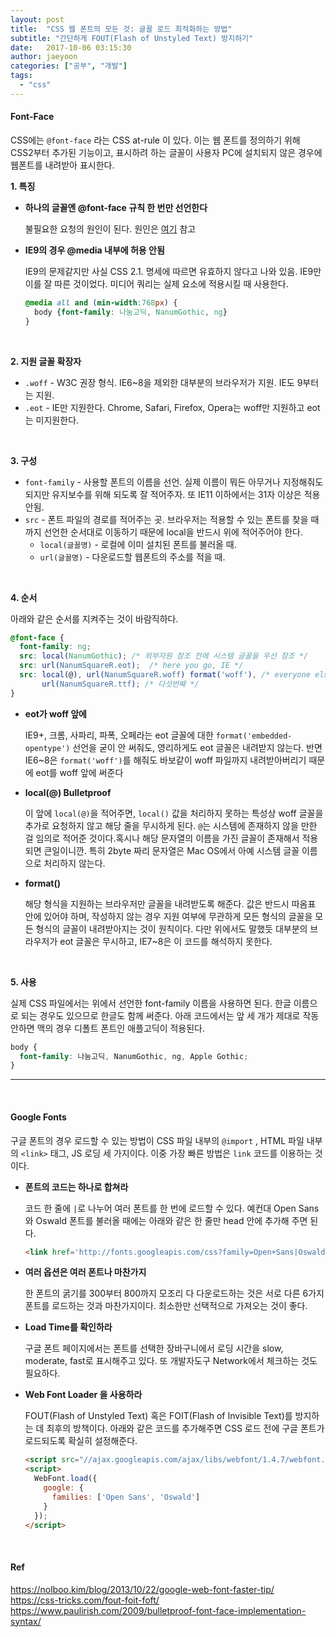```yaml
---
layout: post
title:  "CSS 웹 폰트의 모든 것: 글꼴 로드 최적화하는 방법"
subtitle: "간단하게 FOUT(Flash of Unstyled Text) 방지하기"
date:   2017-10-06 03:15:30
author: jaeyoon
categories: ["공부", "개발"]
tags:
  - "css"
---
```


#### Font-Face

CSS에는 `@font-face` 라는 CSS at-rule 이 있다. 이는 웹 폰트를 정의하기 위해 CSS2부터 추가된 기능이고, 표시하려 하는 글꼴이 사용자 PC에 설치되지 않은 경우에 웹폰트를 내려받아 표시한다.



**1. 특징**

- **하나의 글꼴엔 @font-face 규칙 한 번만 선언한다**

  불필요한 요청의 원인이 된다. 원인은 [여기](https://www.paulirish.com/2009/bulletproof-font-face-implementation-syntax/) 참고

- **IE9의 경우 @media 내부에 허용 안됨**

  IE9의 문제같지만 사실 CSS 2.1. 명세에 따르면 유효하지 않다고 나와 있음. IE9만 이를 잘 따른 것이었다. 미디어 쿼리는 실제 요소에 적용시킬 때 사용한다.

  ```css
  @media all and (min-width:768px) {
  	body {font-family: 나눔고딕, NanumGothic, ng}
  }
  ```

<br>

**2. 지원 글꼴 확장자**

- `.woff` - W3C 권장 형식. IE6~8을 제외한 대부분의 브라우저가 지원. IE도 9부터는 지원.
- `.eot` - IE만 지원한다. Chrome, Safari, Firefox, Opera는 woff만 지원하고 eot는 미지원한다.

<br>

**3. 구성**

- `font-family` - 사용할 폰트의 이름을 선언. 실제 이름이 뭐든 아무거나 지정해줘도 되지만 유지보수를 위해 되도록 잘 적어주자. 또 IE11 이하에서는 31자 이상은 적용 안됨.
- `src` - 폰트 파일의 경로를 적어주는 곳. 브라우저는 적용할 수 있는 폰트를 찾을 때까지 선언한 순서대로 이동하기 때문에 local을 반드시 위에 적어주어야 한다.
  - `local(글꼴명)` - 로컬에 이미 설치된 폰트를 불러올 때.
  - `url(글꼴명)` - 다운로드할 웹폰트의 주소를 적을 때.

<br>

**4. 순서**

아래와 같은 순서를 지켜주는 것이 바람직하다.

```css
@font-face {
  font-family: ng; 
  src: local(NanumGothic); /* 외부자원 참조 전에 시스템 글꼴을 우선 참조 */
  src: url(NanumSquareR.eot);  /* here you go, IE */
  src: local(@), url(NanumSquareR.woff) format('woff'), /* everyone else take this */
       url(NanumSquareR.ttf); /* 다섯번째 */
}
```

- **eot가 woff 앞에**

  IE9+, 크롬, 사파리, 파폭, 오페라는 eot 글꼴에 대한 `format('embedded-opentype')` 선언을 굳이 안 써줘도, 영리하게도 eot 글꼴은 내려받지 않는다. 반면 IE6~8은 `format('woff')`를 해줘도 바보같이 woff 파일까지 내려받아버리기 때문에 eot를 woff 앞에 써준다

- **local(@) Bulletproof**

  이 앞에 `local(@)`을 적어주면, `local()` 값을 처리하지 못하는 특성상 woff 글꼴을 추가로 요청하지 않고 해당 줄을 무시하게 된다. `@`는 시스템에 존재하지 않을 만한 걸 임의로 적어준 것이다.혹시나 해당 문자열의 이름을 가진 글꼴이 존재해서 적용되면 큰일이니깐.  특히 2byte 짜리 문자열은 Mac OS에서 아예 시스템 글꼴 이름으로 처리하지 않는다. 

- **format()**

  해당 형식을 지원하는 브라우저만 글꼴을 내려받도록 해준다. 값은 반드시 따옴표 안에 있어야 하며, 작성하지 않는 경우 지원 여부에 무관하게 모든 형식의 글꼴을 모든 형식의 글꼴이 내려받아지는 것이 원칙이다. 다만 위에서도 말했듯 대부분의 브라우저가 eot 글꼴은 무시하고, IE7~8은 이 코드를 해석하지 못한다.

<br>

**5. 사용**

실제 CSS 파일에서는 위에서 선언한 font-family 이름을 사용하면 된다. 한글 이름으로 되는 경우도 있으므로 한글도 함께 써준다. 아래 코드에서는 앞 세 개가 제대로 작동 안하면 맥의 경우 디폴트 폰트인 애플고딕이 적용된다.

```scss
body {
  font-family: 나눔고딕, NanumGothic, ng, Apple Gothic;
}
```

<hr>
<br>

#### Google Fonts

구글 폰트의 경우 로드할 수 있는 방법이 CSS 파일 내부의 `@import` , HTML 파일 내부의 `<link>` 태그, JS 로딩 세 가지이다. 이중 가장 빠른 방법은 `link` 코드를 이용하는 것이다. 

- **폰트의 코드는 하나로 합쳐라**

  코드 한 줄에 `|`로 나누어 여러 폰트를 한 번에 로드할 수 있다. 예컨대 Open Sans와 Oswald 폰트를 불러올 때에는 아래와 같은 한 줄만 head 안에 추가해 주면 된다.

  ```html
  <link href='http://fonts.googleapis.com/css?family=Open+Sans|Oswald' rel='stylesheet' type='text/css'>
  ```

- **여러 옵션은 여러 폰트나 마찬가지**

  한 폰트의 굵기를 300부터 800까지 모조리 다 다운로드하는 것은 서로 다른 6가지 폰트를 로드하는 것과 마찬가지이다. 최소한만 선택적으로 가져오는 것이 좋다.

- **Load Time를 확인하라**

  구글 폰트 페이지에서는 폰트를 선택한 장바구니에서 로딩 시간을 slow, moderate, fast로 표시해주고 있다. 또 개발자도구 Network에서 체크하는 것도 필요하다.

- **Web Font Loader 을 사용하라**

  FOUT(Flash of Unstyled Text) 혹은 FOIT(Flash of Invisible Text)를 방지하는 데 최후의 방책이다. 아래와 같은 코드를 추가해주면 CSS 로드 전에 구글 폰트가 로드되도록 확실히 설정해준다.

  ```html
  <script src="//ajax.googleapis.com/ajax/libs/webfont/1.4.7/webfont.js"></script>
  <script>
    WebFont.load({
      google: {
        families: ['Open Sans', 'Oswald']
      }
    });
  </script>
  ```
<br>
   


#### Ref

https://nolboo.kim/blog/2013/10/22/google-web-font-faster-tip/<br>
https://css-tricks.com/fout-foit-foft/<br>
https://www.paulirish.com/2009/bulletproof-font-face-implementation-syntax/